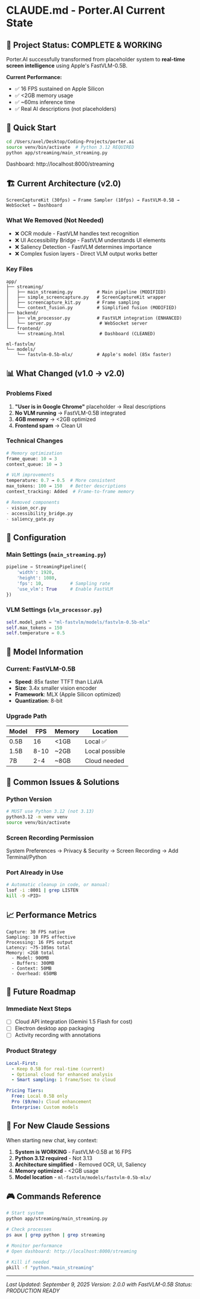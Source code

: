 # CLAUDE.md - Porter.AI Current State

## 🎯 Project Status: COMPLETE & WORKING

Porter.AI successfully transformed from placeholder system to **real-time screen intelligence** using Apple's FastVLM-0.5B.

**Current Performance:**
- ✅ 16 FPS sustained on Apple Silicon
- ✅ <2GB memory usage
- ✅ ~60ms inference time
- ✅ Real AI descriptions (not placeholders)

## 🚀 Quick Start

```bash
cd /Users/axel/Desktop/Coding-Projects/porter.ai
source venv/bin/activate  # Python 3.12 REQUIRED
python app/streaming/main_streaming.py
```

Dashboard: http://localhost:8000/streaming

## 🏗️ Current Architecture (v2.0)

```
ScreenCaptureKit (30fps) → Frame Sampler (10fps) → FastVLM-0.5B → WebSocket → Dashboard
```

### What We Removed (Not Needed)
- ❌ OCR module - FastVLM handles text recognition
- ❌ UI Accessibility Bridge - FastVLM understands UI elements  
- ❌ Saliency Detection - FastVLM determines importance
- ❌ Complex fusion layers - Direct VLM output works better

### Key Files
```
app/
├── streaming/
│   ├── main_streaming.py         # Main pipeline (MODIFIED)
│   ├── simple_screencapture.py   # ScreenCaptureKit wrapper
│   ├── screencapture_kit.py      # Frame sampling
│   └── context_fusion.py         # Simplified fusion (MODIFIED)
├── backend/
│   ├── vlm_processor.py          # FastVLM integration (ENHANCED)
│   └── server.py                  # WebSocket server
└── frontend/
    └── streaming.html             # Dashboard (CLEANED)

ml-fastvlm/
└── models/
    └── fastvlm-0.5b-mlx/         # Apple's model (85x faster)
```

## 📊 What Changed (v1.0 → v2.0)

### Problems Fixed
1. **"User is in Google Chrome"** placeholder → Real descriptions
2. **No VLM running** → FastVLM-0.5B integrated
3. **4GB memory** → <2GB optimized
4. **Frontend spam** → Clean UI

### Technical Changes
```python
# Memory optimization
frame_queue: 10 → 3
context_queue: 10 → 3

# VLM improvements  
temperature: 0.7 → 0.5  # More consistent
max_tokens: 100 → 150   # Better descriptions
context_tracking: Added  # Frame-to-frame memory

# Removed components
- vision_ocr.py
- accessibility_bridge.py
- saliency_gate.py
```

## 🔧 Configuration

### Main Settings (`main_streaming.py`)
```python
pipeline = StreamingPipeline({
    'width': 1920,
    'height': 1080,
    'fps': 10,          # Sampling rate
    'use_vlm': True     # Enable FastVLM
})
```

### VLM Settings (`vlm_processor.py`)
```python
self.model_path = "ml-fastvlm/models/fastvlm-0.5b-mlx"
self.max_tokens = 150
self.temperature = 0.5
```

## 🧠 Model Information

### Current: FastVLM-0.5B
- **Speed**: 85x faster TTFT than LLaVA
- **Size**: 3.4x smaller vision encoder
- **Framework**: MLX (Apple Silicon optimized)
- **Quantization**: 8-bit

### Upgrade Path
| Model | FPS | Memory | Location |
|-------|-----|--------|----------|
| 0.5B | 16 | <1GB | Local ✅ |
| 1.5B | 8-10 | ~2GB | Local possible |
| 7B | 2-4 | ~8GB | Cloud needed |

## 🐛 Common Issues & Solutions

### Python Version
```bash
# MUST use Python 3.12 (not 3.13)
python3.12 -m venv venv
source venv/bin/activate
```

### Screen Recording Permission
System Preferences → Privacy & Security → Screen Recording → Add Terminal/Python

### Port Already in Use
```bash
# Automatic cleanup in code, or manual:
lsof -i :8001 | grep LISTEN
kill -9 <PID>
```

## 📈 Performance Metrics

```
Capture: 30 FPS native
Sampling: 10 FPS effective  
Processing: 16 FPS output
Latency: ~75-105ms total
Memory: <2GB total
  - Model: 900MB
  - Buffers: 300MB
  - Context: 50MB
  - Overhead: 650MB
```

## 🚀 Future Roadmap

### Immediate Next Steps
- [ ] Cloud API integration (Gemini 1.5 Flash for cost)
- [ ] Electron desktop app packaging
- [ ] Activity recording with annotations

### Product Strategy
```yaml
Local-First:
  - Keep 0.5B for real-time (current)
  - Optional cloud for enhanced analysis
  - Smart sampling: 1 frame/5sec to cloud

Pricing Tiers:
  Free: Local 0.5B only
  Pro ($9/mo): Cloud enhancement  
  Enterprise: Custom models
```

## 📝 For New Claude Sessions

When starting new chat, key context:
1. **System is WORKING** - FastVLM-0.5B at 16 FPS
2. **Python 3.12 required** - Not 3.13
3. **Architecture simplified** - Removed OCR, UI, Saliency
4. **Memory optimized** - <2GB usage
5. **Model location** - `ml-fastvlm/models/fastvlm-0.5b-mlx/`

## 🎮 Commands Reference

```bash
# Start system
python app/streaming/main_streaming.py

# Check processes
ps aux | grep python | grep streaming

# Monitor performance  
# Open dashboard: http://localhost:8000/streaming

# Kill if needed
pkill -f "python.*main_streaming"
```

---

*Last Updated: September 9, 2025*
*Version: 2.0.0 with FastVLM-0.5B*
*Status: PRODUCTION READY*